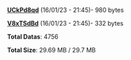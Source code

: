 [**UCkPd8qd**](/data/UCkPd8qd.txt) (16/01/23 - 21:45)- 980 bytes

[**V8xTSdBd**](/data/V8xTSdBd.txt) (16/01/23 - 21:45)- 332 bytes

**Total Datas**: 4756

**Total Size**: 29.69 MB / 29.7 MB